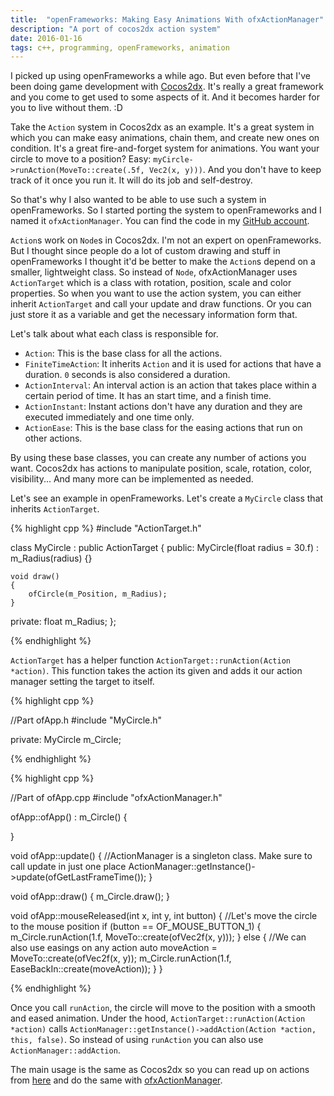 ```yaml
---
title:  "openFrameworks: Making Easy Animations With ofxActionManager"
description: "A port of cocos2dx action system"
date: 2016-01-16
tags: c++, programming, openFrameworks, animation
---
```


I picked up using openFrameworks a while ago. But even before that I've been doing game development with [Cocos2dx][cocos2dx_link]. It's really a great framework and you come to get used to some aspects of it. And it becomes harder for you to live without them. :D

Take the `Action` system in Cocos2dx as an example. It's a great system in which you can make easy animations, chain them, and create new ones on condition. It's a great fire-and-forget system for animations. You want your circle to move to a position? Easy: `myCircle->runAction(MoveTo::create(.5f, Vec2(x, y)))`. And you don't have to keep track of it once you run it. It will do its job and self-destroy.

So that's why I also wanted to be able to use such a system in openFrameworks. So I started porting the system to openFrameworks and I named it `ofxActionManager`. You can find the code in my [GitHub account][ofx_action_manager_link].

`Action`s work on `Node`s in Cocos2dx. I'm not an expert on openFrameworks. But I thought since people do a lot of custom drawing and stuff in openFrameworks I thought it'd be better to make the `Action`s depend on a smaller, lightweight class. So instead of `Node`, ofxActionManager uses `ActionTarget` which is a class with rotation, position, scale and color properties. So when you want to use the action system, you can either inherit `ActionTarget` and call your update and draw functions. Or you can just store it as a variable and get the necessary information form that.

Let's talk about what each class is responsible for.

- `Action`: This is the base class for all the actions.
- `FiniteTimeAction`: It inherits `Action` and it is used for actions that have a duration. `0` seconds is also considered a duration.
- `ActionInterval`: An interval action is an action that takes place within a certain period of time. It has an start time, and a finish time.
- `ActionInstant`: Instant actions don't have any duration and they are executed immediately and one time only.
- `ActionEase`: This is the base class for the easing actions that run on other actions.

By using these base classes, you can create any number of actions you want. Cocos2dx has actions to manipulate position, scale, rotation, color, visibility... And many more can be implemented as needed.

Let's see an example in openFrameworks. Let's create a `MyCircle` class that inherits `ActionTarget`.

{% highlight cpp %}
#include "ActionTarget.h"

class MyCircle : public ActionTarget
{
public:
    MyCircle(float radius = 30.f)
        : m_Radius(radius)
    {}

    void draw()
    {
        ofCircle(m_Position, m_Radius);
    }

private:
    float m_Radius;
};

{% endhighlight %}

`ActionTarget` has a helper function `ActionTarget::runAction(Action *action)`. This function takes the action its given and adds it our action manager setting the target to itself.


{% highlight cpp %}

//Part ofApp.h
#include "MyCircle.h"

private:
    MyCircle m_Circle;

{% endhighlight %}


{% highlight cpp %}

//Part of ofApp.cpp
#include "ofxActionManager.h"

ofApp::ofApp()
    : m_Circle()
{

}

void ofApp::update()
{
    //ActionManager is a singleton class. Make sure to call update in just one place
    ActionManager::getInstance()->update(ofGetLastFrameTime());
}

void ofApp::draw()
{
    m_Circle.draw();
}

void ofApp::mouseReleased(int x, int y, int button)
{
    //Let's move the circle to the mouse position
    if (button == OF_MOUSE_BUTTON_1) {
        m_Circle.runAction(1.f, MoveTo::create(ofVec2f(x, y)));
    }
    else {
        //We can also use easings on any action
        auto moveAction = MoveTo::create(ofVec2f(x, y));
        m_Circle.runAction(1.f, EaseBackIn::create(moveAction));
    }
}

{% endhighlight %}

Once you call `runAction`, the circle will move to the position with a smooth and eased animation. Under the hood, `ActionTarget::runAction(Action *action)` calls `ActionManager::getInstance()->addAction(Action *action, this, false)`. So instead of using `runAction` you can also use `ActionManager::addAction`.

The main usage is the same as Cocos2dx so you can read up on actions from [here][cocos2dx_actions_link] and do the same with [ofxActionManager][ofx_action_manager_link].

[ofx_action_manager_link]: https://github.com/Furkanzmc/ofxActionManager
[cocos2dx_actions_link]: http://www.cocos2d-x.org/wiki/Actions
[cocos2dx_link]: http://www.cocos2d-x.org

